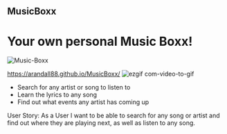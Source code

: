 ## MusicBoxx <br>


# Your own personal Music Boxx!<br>
![Music-Boxx](https://user-images.githubusercontent.com/59499644/79080784-7e7d9f00-7cdd-11ea-9370-836b1e19a530.jpg)


https://arandall88.github.io/MusicBoxx/
![ezgif com-video-to-gif](https://user-images.githubusercontent.com/59499644/79080735-0d3dec00-7cdd-11ea-9e13-7c1f33f234f9.gif)
<ul>
  <li> Search for any artist or song to listen to</li>
  <li> Learn the lyrics to any song</li>
  <li>Find out what events any artist has coming up</li>
</ul>


User Story:
As a User 
I want to be able to search for any song or artist and find out where they are playing next, as well as listen to any song.



